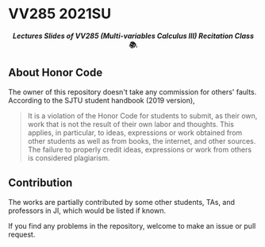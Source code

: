 # VV285 2021SU

<p align="center"><b><i>
	Lectures Slides of VV285 (Multi-variables Calculus III) Recitation Class 📚.
</i></b></p>

## About Honor Code

The owner of this repository doesn't take any commission for others' faults. According to the SJTU student handbook (2019 version),

> It is a violation of the Honor Code for students to submit, as their own, work that is not the result of their own labor and thoughts. This applies, in particular, to ideas, expressions or work obtained from other students as well as from books, the internet, and other sources. The failure to properly credit ideas, expressions or work from others is considered plagiarism.

## Contribution

The works are partially contributed by some other students, TAs, and professors in JI, which would be listed if known.

If you find any problems in the repository, welcome to make an issue or pull request.
